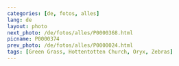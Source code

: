 ```yaml
---
categories: [de, fotos, alles]
lang: de
layout: photo
next_photo: /de/fotos/alles/P0000368.html
picname: P0000374
prev_photo: /de/fotos/alles/P0000024.html
tags: [Green Grass, Hottentotten Church, Oryx, Zebras]
---
```

